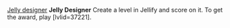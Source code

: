 [Jelly designer](JellyDesigner.png) **Jelly Designer** Create a level in Jellify and score on it. To get the award, play [lvlid=37221].